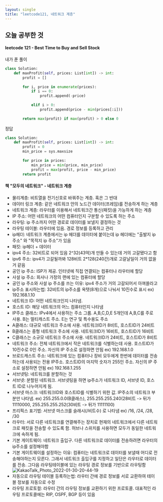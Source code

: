 ```yaml
---
layout: single
title: "leetcode121, 네트워크 계층"
---
```


## 오늘 공부한 것
#### leetcode 121 - Best Time to Buy and Sell Stock
내가 푼 풀이
```python
class Solution:
    def maxProfit(self, prices: List[int]) -> int:
        profit = []
        
        for i, price in enumerate(prices):
            if i == 0:
                profit.append(-price)
                
            elif i > 0:
                profit.append(price - min(prices[:i]))
    
        return max(profit) if max(profit) > 0 else 0
```

정답
```python
class Solution:
    def maxProfit(self, prices: List[int]) -> int:
        profit = 0
        min_price = sys.maxsize
        
        for price in prices:
            min_price = min(price, min_price)
            profit = max(profit, price - min_price)
        return profit
```

#### 책 "모두의 네트워크" - 네트워크 계층
- 물리계층: 비트열을 전기신호로 바꿔주는 계층. 혹은 그 반대
- 데이터 링크 계층: 같은 네트워크 안의 노드간 데이터(프레임)를 전송하게 하는 계층
- 네트워크 계층: 라우터를 이용해서 네트워크간 통신(패킷)을 가능하게 하는 계층
- IP 주소: 어떤 네트워크의 어떤 컴퓨터인지 구분할 수 있도록 하는 주소
- 라우팅: ip 주소까지 어떤 경로로 데이터를 보낼지 결정하는 것
- 라우팅 테이블: 라우터에 있음. 경로 정보를 등록하고 관리
- ip헤더: 네트워크 계층에서는 ip 헤더를 데이터에 붙이는데 ip 헤더에는 "출발지 ip 주소" 와 "목적지 ip 주소"가 있음
- 패킷: ip헤더 + 데이터
- ipv4 주소: 32비트로 되어 있음 2^32(43억)개 만들 수 있는데 거의 고갈됐다고 함
- ipv6 주소: ipv4가 고갈될까봐 128비트 2*128(240간)개로 고갈날일이 거의 없을거 같음
- 공인 ip 주소: ISP가 제공. 인터넷에 직접 연결되는 컴퓨터나 라우터에 할당
- 사설 ip 주소: 회사나 가정의 랜에 있는 컴퓨터에 할당
- 공인 ip 주소와 사설 ip 주소를 쓰는 이유: ipv4 주소가 거의 고갈되어서 아껴쓸라고
- ip주소 표시하는법: 32비트의 ip주소를 옥텟(8개)으로 나눠서 10진수로 표시 ex) 192.168.1.10
- 네트워크 ID: 어떤 네트워크인지 나타냄. 
- 호스트 ID: 해당 네트워크의 어느 컴퓨터인지 나타냄
- IP주소 클래스: IPv4에서 사용하는 주소 그룹. A,B,C,D,E 5개인데 A,B,C를 주로 사용. B는 멀티캐스트 주소. E는 연구 및 특수용도 주소
- A클래스: 대규모 네트워크 주소에 사용. 네트워크ID가 8비트, 호스트ID가 24비트
- B클래스는 중형 네트워크 주소에 사용. 네트워크ID가 16비트, 호스트ID가 16비트
- C클래스는 소규모 네트워크 주소에 사용. 네트워크ID가 24비트, 호스트ID가 8비트
- 네트워크 주소: 전체 네트워크에서 작은 네트워크를 식별하는데 사용. 호스트ID가 10진수로 0인 주소. 자신의 IP 주소로 설정하면 안됨 ex) 192.168.1.0
- 브로드캐스트 주소: 네트워크에 있는 컴퓨터나 장비 모두에게 한번에 데이터를 전송하는데 사용되는 전용 IP주소. 호스트ID의 마지막 숫자가 255인 주소. 자신의 IP 주소로 설정하면 안됨 ex) 192.168.1.255
- 서브넷팅: 네트워크를 분할하는 것
- 서브넷: 분할된 네트워크. 서브넷팅을 하면 ip주소가 네트워크 ID, 서브넷 ID, 호스트 ID로 나누어지게 됨.
- 서브넷 마스크: 네트워크ID와 호스트ID를 식별하기 위한 값. IP주소의 네트워크 부분만 나타냄. ex) 255.255.0.0(B클래스), 255.255.255.240(28비트 -> 뒤가 11110000, 255.255.255.252(30비트 -> 뒤가 11111100)
- 프리픽스 표기법: 서브넷 마스크를 슬래시(/비트수) 로 나타냄 ex) /16, /24, /28, /30
- 라우터: 서로 다른 네트워크를 연결해주는 장치로 현재의 네트워크에서 다른 네트워크로 패킷을 전송할 수 있도록 함. 허브나 스위치를 사용하면 모두가 동일한 네트워크에 속하게 됨.
- 기본 게이트웨이: 네트워크 출입구. 다른 네트워크로 데이터를 전송하려면 라우터의 ip주소를  설정해야함
- 기본 게이트웨이를 설정하는 이유: 컴퓨터는 네트워크로 데이터를 보낼때 어디로 전송해야하는지 모른다. 그래서 네트워크 출입구를 지정하고 일단은 라우터로 데이터를 전송. 그다음 라우팅테이블에 있는 라우팅 경로 정보를 기반으로 라우팅함
![KakaoTalk_Photo_2022-01-30-20-44-19](https://user-images.githubusercontent.com/74276716/151698256-38018035-21be-4945-b002-2827f713b090.jpeg)
- 자동으로 라우팅 테이블 등록하는법: 라우터 간에 경로 정보를 서로 교환하여 테이블 정보를 자동으로 수정
- 라우팅 프로토컬: 라우터 간의 라우팅 정보를 교환하기 위한 프로토콜. 대표적인 라우팅 프로토콜에는 RIP, OSPF, BGP 등이 있음
